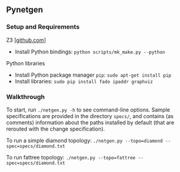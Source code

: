 ## Pynetgen

### Setup and Requirements

Z3 [[github.com](https://github.com/Z3Prover/z3#python)]  
* Install Python bindings: `python scripts/mk_make.py --python`  

Python libraries  
* Install Python package manager `pip`: `sudo apt-get install pip`  
* Install libraries: `sudo pip install fado ipaddr graphviz`  


### Walkthrough

To start, run `./netgen.py -h` to see command-line options.  Sample specifications are provided in the directory `specs/`, and contains (as comments) information about the paths installed by default (that are rerouted with the change specification).

To run a simple diamond topology: `./netgen.py --topo=diamond --spec=specs/diamond.txt`

To run fattree topology: `./netgen.py --topo=fattree --spec=specs/diamond.txt`
